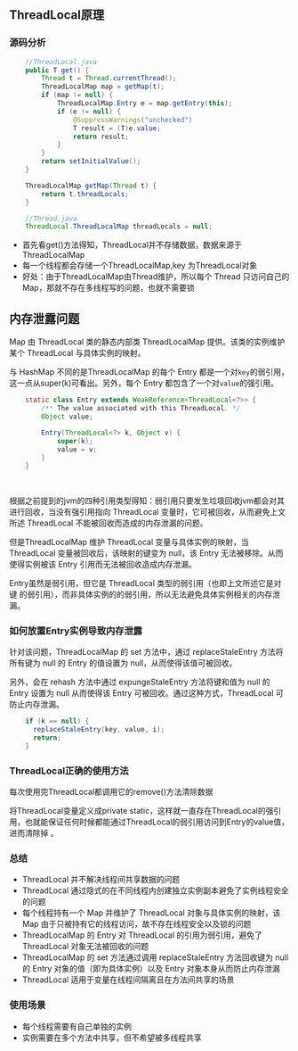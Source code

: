 ## ThreadLocal原理

### 源码分析

```java
    //ThreadLocal.java
    public T get() {
        Thread t = Thread.currentThread();
        ThreadLocalMap map = getMap(t);
        if (map != null) {
            ThreadLocalMap.Entry e = map.getEntry(this);
            if (e != null) {
                @SuppressWarnings("unchecked")
                T result = (T)e.value;
                return result;
            }
        }
        return setInitialValue();
    }

    ThreadLocalMap getMap(Thread t) {
        return t.threadLocals;
    }

    //Thread.java
    ThreadLocal.ThreadLocalMap threadLocals = null;
```

- 首先看get()方法得知，ThreadLocal并不存储数据，数据来源于ThreadLocalMap
- 每一个线程都会存储一个ThreadLocalMap,key 为ThreadLocal对象
- 好处：由于ThreadLocalMap由Thread维护，所以每个 Thread 只访问自己的 Map，那就不存在多线程写的问题，也就不需要锁

## 内存泄露问题
Map 由 ThreadLocal 类的静态内部类 ThreadLocalMap 提供。该类的实例维护某个 ThreadLocal 与具体实例的映射。

与 HashMap 不同的是ThreadLocalMap 的每个 Entry 都是一个对`key`的弱引用，这一点从super(k)可看出。另外，每个 Entry 都包含了一个对`value`的强引用。

```java
    static class Entry extends WeakReference<ThreadLocal<?>> {
        /** The value associated with this ThreadLocal. */
        Object value;

        Entry(ThreadLocal<?> k, Object v) {
            super(k);
            value = v;
        }
    }
    
    
```

根据之前提到的jvm的四种引用类型得知：弱引用只要发生垃圾回收jvm都会对其进行回收，当没有强引用指向 ThreadLocal 变量时，它可被回收，从而避免上文所述 ThreadLocal 不能被回收而造成的内存泄漏的问题。

但是ThreadLocalMap 维护 ThreadLocal 变量与具体实例的映射，当 ThreadLocal 变量被回收后，该映射的键变为 null，该 Entry 无法被移除。从而使得实例被该 Entry 引用而无法被回收造成内存泄漏。

Entry虽然是弱引用，但它是 ThreadLocal 类型的弱引用（也即上文所述它是对 键 的弱引用），而非具体实例的的弱引用，所以无法避免具体实例相关的内存泄漏。

### 如何放置Entry实例导致内存泄露
针对该问题，ThreadLocalMap 的 set 方法中，通过 replaceStaleEntry 方法将所有键为 null 的 Entry 的值设置为 null，从而使得该值可被回收。

另外，会在 rehash 方法中通过 expungeStaleEntry 方法将键和值为 null 的 Entry 设置为 null 从而使得该 Entry 可被回收。通过这种方式，ThreadLocal 可防止内存泄漏。
```java
    if (k == null) {
      replaceStaleEntry(key, value, i);
      return;
    }
```
### ThreadLocal正确的使用方法
每次使用完ThreadLocal都调用它的remove()方法清除数据

将ThreadLocal变量定义成private static，这样就一直存在ThreadLocal的强引用，也就能保证任何时候都能通过ThreadLocal的弱引用访问到Entry的value值，进而清除掉 。


### 总结
- ThreadLocal 并不解决线程间共享数据的问题
- ThreadLocal 通过隐式的在不同线程内创建独立实例副本避免了实例线程安全的问题
- 每个线程持有一个 Map 并维护了 ThreadLocal 对象与具体实例的映射，该 Map 由于只被持有它的线程访问，故不存在线程安全以及锁的问题
- ThreadLocalMap 的 Entry 对 ThreadLocal 的引用为弱引用，避免了 ThreadLocal 对象无法被回收的问题
- ThreadLocalMap 的 set 方法通过调用 replaceStaleEntry 方法回收键为 null 的 Entry 对象的值（即为具体实例）以及 Entry 对象本身从而防止内存泄漏
- ThreadLocal 适用于变量在线程间隔离且在方法间共享的场景

### 使用场景
- 每个线程需要有自己单独的实例
- 实例需要在多个方法中共享，但不希望被多线程共享
